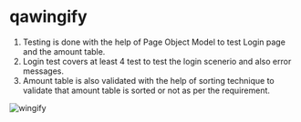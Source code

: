 # qawingify

1.  Testing is done with the help of Page Object Model to test Login page and the amount table.
2.  Login test covers at least 4 test to test the login scenerio and also error messages.
3.  Amount table is also validated with the help of sorting technique to validate that amount table is sorted or not as per the requirement.

![wingify](https://github.com/Prateek053/qawingify/assets/169148312/079db6a0-798f-474d-ae28-2372549a43f5)

